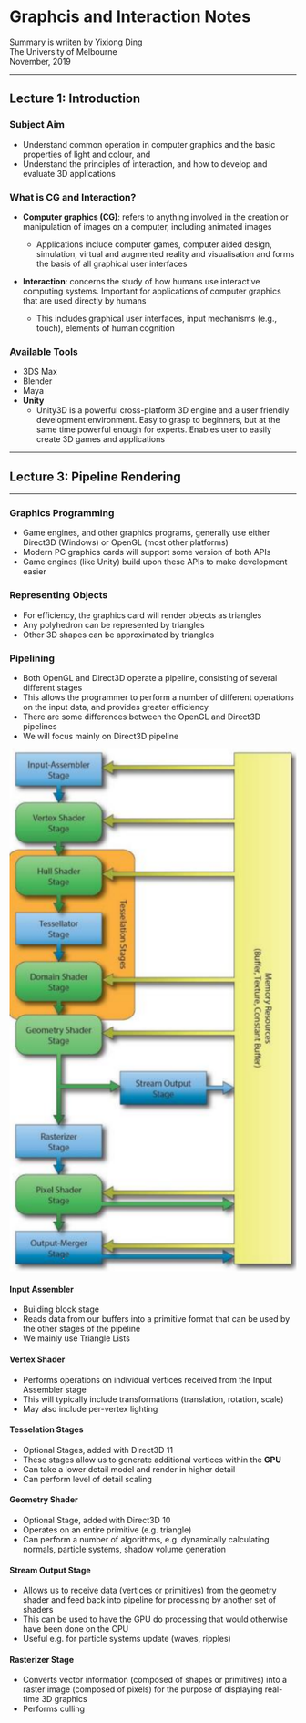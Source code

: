 # Graphcis and Interaction Notes

Summary is wriiten by Yixiong Ding  
The University of Melbourne  
November, 2019   
_ _ _

## Lecture 1: Introduction

### Subject Aim

- Understand common operation in computer graphics and the basic properties of light and colour, and
- Understand the principles of interaction, and how to develop and evaluate 3D applications

### What is CG and Interaction?

- **Computer graphics (CG)**: refers to anything involved in the creation or manipulation of images on a computer, including animated images
    - Applications include computer games, computer aided design, simulation, virtual and augmented reality and visualisation and forms the basis of all graphical user interfaces

- **Interaction**:  concerns the study of how humans use interactive computing systems. Important for applications of computer graphics that are used directly by humans
    - This includes graphical user interfaces, input mechanisms (e.g., touch), elements of human cognition

### Available Tools

- 3DS Max
- Blender
- Maya
- **Unity**
  - Unity3D is a powerful cross-platform 3D engine and a user friendly development environment. Easy to grasp to beginners, but at the same time powerful enough for experts. Enables user to easily create 3D games and applications

- - -
## Lecture 3: Pipeline Rendering
- - -

### Graphics Programming

- Game engines, and other graphics programs, generally use either Direct3D (Windows) or OpenGL (most other platforms)
- Modern PC graphics cards will support some version of both APIs
- Game engines (like Unity) build upon these APIs to make development easier

### Representing Objects

- For efficiency, the graphics card will render objects as triangles
- Any polyhedron can be represented by triangles
- Other 3D shapes can be approximated by triangles

### Pipelining

- Both OpenGL and Direct3D operate a pipeline, consisting of several different stages
- This allows the programmer to perform a number of different operations on the input data, and provides greater efficiency
- There are some differences between the OpenGL and Direct3D pipelines
- We will focus mainly on Direct3D pipeline

<img src="direct-3d-pipeline.png" alt="550" width="550">

#### Input Assembler
 
- Building block stage
- Reads data from our buffers into a primitive format that can be used by the other stages of the pipeline
- We mainly use Triangle Lists

#### Vertex Shader

- Performs operations on individual vertices received from the Input Assembler stage
- This will typically include transformations (translation, rotation, scale)
- May also include per-vertex lighting

#### Tesselation Stages

- Optional Stages, added with Direct3D 11
- These stages allow us to generate additional vertices within the **GPU** 
- Can take a lower detail model and render in higher detail
- Can perform level of detail scaling

#### Geometry Shader

- Optional Stage, added with Direct3D 10
- Operates on an entire primitive (e.g. triangle)
- Can perform a number of algorithms, e.g. dynamically calculating normals, particle systems, shadow volume generation

#### Stream Output Stage

- Allows us to receive data (vertices or primitives) from the geometry shader and feed back into pipeline for processing by another set of shaders
- This can be used to have the GPU do processing that would otherwise have been done on the CPU
- Useful e.g. for particle systems update (waves, ripples)

#### Rasterizer Stage

- Converts vector information (composed of shapes or primitives) into a raster image (composed of pixels) for the purpose of displaying real-time 3D graphics
- Performs culling
